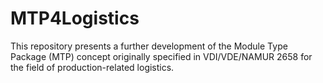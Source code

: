 # MTP4Logistics
This repository presents a further development of the Module Type Package (MTP) concept originally specified in VDI/VDE/NAMUR 2658 for the field of production-related logistics. 
